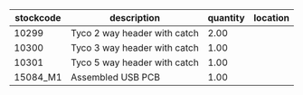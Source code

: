 |stockcode|description|quantity|location|
|---------|-----------|--------|--------|
|10299|Tyco 2 way header with catch|2.00||
|10300|Tyco 3 way header with catch|1.00||
|10301|Tyco 5 way header with catch|1.00||
|15084_M1|Assembled USB PCB|1.00||
